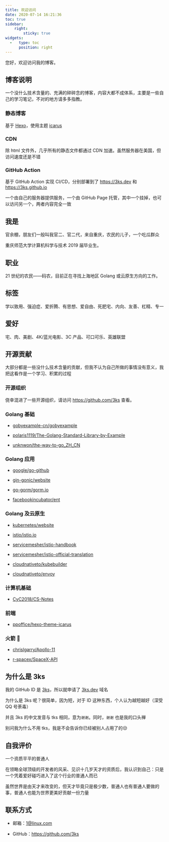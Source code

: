 ```yaml
---
title: 欢迎访问
date: 2020-07-14 16:21:36
toc: true
sidebar:
    right:
        sticky: true
widgets:
  -   type: toc
      position: right
---
```


您好，欢迎访问我的博客。

## 博客说明

一个没什么技术含量的、充满的碎碎念的博客，内容大都不成体系，主要是一些自己的学习笔记，不对的地方请多多指教。

### 静态博客

基于 [Hexo](https://hexo.io/)，使用主题 [icarus](https://github.com/ppoffice/hexo-theme-icarus)

### CDN

除 html 文件外，几乎所有的静态文件都通过 CDN 加速。虽然服务器在美国，但访问速度还是不错

### GitHub Action 

基于 GitHub Action 实现 CI/CD，分别部署到了 https://3ks.dev 和 https://3ks.github.io

一个由自己的服务器提供服务，一个由 GitHub Page 托管，其中一个挂掉，也可以访问另一个，两者内容完全一致

## 我是

官余棚，朋友们一般叫我官二、官二代，来自重庆，农民的儿子，一个吃瓜群众

重庆师范大学计算机科学与技术 2019 届毕业生。

## 职业

21 世纪的农民——码农，目前正在寻找上海地区 Golang 或云原生方向的工作。

## 标签

学以致用、强迫症、爱折腾、有思想、爱自由、死肥宅、内向、友善、杠精、专一

## 爱好

宅、肉、美剧、4K/蓝光电影、3C 产品、可口可乐、英雄联盟

## 开源贡献

大部分都是一些没什么技术含量的贡献，但我不认为自己所做的事情没有意义，我把这看作是一个学习、积累的过程

### 开源组织

侥幸混进了一些开源组织，请访问 https://github.com/3ks 查看。

### Golang 基础 

- [gobyexample-cn/gobyexample](https://github.com/gobyexample-cn/gobyexample)

- [polaris1119/The-Golang-Standard-Library-by-Example](https://github.com/polaris1119/The-Golang-Standard-Library-by-Example)

- [unknwon/the-way-to-go_ZH_CN](https://github.com/unknwon/the-way-to-go_ZH_CN)

### Golang 应用

- [google/go-github](https://github.com/google/go-github)

- [gin-gonic/website](https://github.com/gin-gonic/website)

- [go-gorm/gorm.io](https://github.com/go-gorm/gorm.io)

- [facebookincubator/ent](https://github.com/3ks/ent-doc-zh_cn)

### Golang 及云原生

- [kubernetes/website](https://github.com/kubernetes/website)

- [istio/istio.io](https://github.com/istio/istio.io)

- [servicemesher/istio-handbook](https://github.com/servicemesher/istio-handbook)

- [servicemesher/istio-official-translation](https://github.com/servicemesher/istio-official-translation)

- [cloudnativeto/kubebuilder](https://github.com/cloudnativeto/kubebuilder)

- [cloudnativeto/envoy](https://github.com/cloudnativeto/envoy)

### 计算机基础

- [CyC2018/CS-Notes](https://github.com/CyC2018/CS-Notes)

### 前端

- [ppoffice/hexo-theme-icarus](https://github.com/ppoffice/hexo-theme-icarus)

### 火箭 🚀

- [chrislgarry/Apollo-11](https://github.com/chrislgarry/Apollo-11)

- [r-spacex/SpaceX-API](https://github.com/r-spacex/SpaceX-API)

## 为什么是 3ks

我的 GitHub ID 是 [3ks](https://github.com/3ks)，所以就申请了 [3ks.dev](https://3ks.dev) 域名

为什么是 3ks 呢？很简单，因为短，对于 ID 这种东西，个人认为越短越好（深受 QQ 号荼毒）

并且 3ks 的中文发音与 tks 相同，意为`谢谢`。同时，`谢谢` 也是我的口头禅

别问我为什么不用 tks，我是不会告诉你已经被别人占用了的😒

## 自我评价

一个资质平平的普通人

在领略全球顶级的开发者的风采、见识十几岁天才的资质后，我认识到自己：只是一个凭着爱好碰巧进入了这个行业的普通人而已

虽然世界是由天才来改变的，但天才毕竟只是极少数，普通人也有普通人要做的事，普通人也能为世界更美好贡献一份力量

## 联系方式

- 邮箱：1@linux.com

- GitHub：https://github.com/3ks
